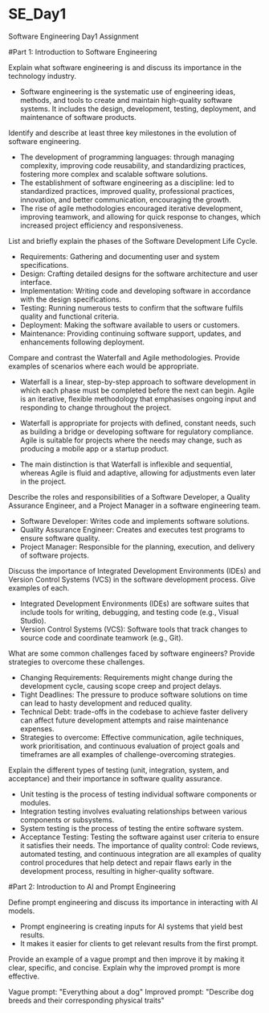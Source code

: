 # SE_Day1
Software Engineering Day1 Assignment

#Part 1: Introduction to Software Engineering

Explain what software engineering is and discuss its importance in the technology industry.
- Software engineering is the systematic use of engineering ideas, methods, and tools to create and maintain high-quality software systems. It includes the design, development, testing, deployment, and maintenance of software products.

Identify and describe at least three key milestones in the evolution of software engineering.
- The development of programming languages: through managing complexity, improving code reusability, and standardizing practices, fostering more complex and scalable software solutions.
- The establishment of software engineering as a discipline: led to standardized practices, improved quality, professional practices, innovation, and better communication, encouraging the growth.
- The rise of agile methodologies encouraged iterative development, improving teamwork, and allowing for quick response to changes, which increased project efficiency and responsiveness.

List and briefly explain the phases of the Software Development Life Cycle.
  - Requirements: Gathering and documenting user and system specifications.
  - Design: Crafting detailed designs for the software architecture and user interface.
  - Implementation: Writing code and developing software in accordance with the design specifications.
  - Testing: Running numerous tests to confirm that the software fulfils quality and functional criteria.
  - Deployment: Making the software available to users or customers.
  - Maintenance: Providing continuing software support, updates, and enhancements following deployment.
    
Compare and contrast the Waterfall and Agile methodologies. Provide examples of scenarios where each would be appropriate.
- Waterfall is a linear, step-by-step approach to software development in which each phase must be completed before the next can begin. Agile is an iterative, flexible methodology that emphasises ongoing input and responding to change throughout the project.

- Waterfall is appropriate for projects with defined, constant needs, such as building a bridge or developing software for regulatory compliance. Agile is suitable for projects where the needs may change, such as producing a mobile app or a startup product.

- The main distinction is that Waterfall is inflexible and sequential, whereas Agile is fluid and adaptive, allowing for adjustments even later in the project.

Describe the roles and responsibilities of a Software Developer, a Quality Assurance Engineer, and a Project Manager in a software engineering team.
  - Software Developer: Writes code and implements software solutions.
  - Quality Assurance Engineer: Creates and executes test programs to ensure software quality.
  - Project Manager: Responsible for the planning, execution, and delivery of software projects.

Discuss the importance of Integrated Development Environments (IDEs) and Version Control Systems (VCS) in the software development process. Give examples of each.
  - Integrated Development Environments (IDEs) are software suites that include tools for writing, debugging, and testing code (e.g., Visual Studio).
  - Version Control Systems (VCS): Software tools that track changes to source code and coordinate teamwork (e.g., Git).

What are some common challenges faced by software engineers? Provide strategies to overcome these challenges.
  - Changing Requirements: Requirements might change during the development cycle, causing scope creep and project delays.
  - Tight Deadlines: The pressure to produce software solutions on time can lead to hasty development and reduced quality.
  - Technical Debt: trade-offs in the codebase to achieve faster delivery can affect future development attempts and raise maintenance expenses.
  - Strategies to overcome: Effective communication, agile techniques, work prioritisation, and continuous evaluation of project goals and timeframes are all examples of challenge-overcoming strategies.

Explain the different types of testing (unit, integration, system, and acceptance) and their importance in software quality assurance.
  - Unit testing is the process of testing individual software components or modules.
  - Integration testing involves evaluating relationships between various components or subsystems.
  - System testing is the process of testing the entire software system.
  - Acceptance Testing: Testing the software against user criteria to ensure it satisfies their needs.
The importance of quality control: Code reviews, automated testing, and continuous integration are all examples of quality control procedures that help detect and repair flaws early in the development process, resulting in higher-quality software.

#Part 2: Introduction to AI and Prompt Engineering


Define prompt engineering and discuss its importance in interacting with AI models.
- Prompt engineering is creating inputs for AI systems that yield best results.
- It makes it easier for clients to get relevant results from the first prompt.

Provide an example of a vague prompt and then improve it by making it clear, specific, and concise. Explain why the improved prompt is more effective.

Vague prompt: "Everything about a dog"
Improved prompt: "Describe dog breeds and their corresponding physical traits" 

